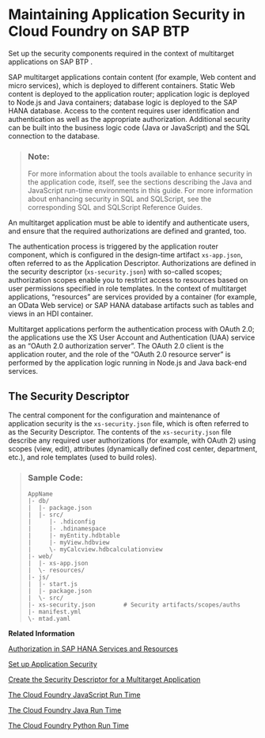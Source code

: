 <!-- loio35d910ee7c7a445a950b6aad989a5a26 -->

# Maintaining Application Security in Cloud Foundry on SAP BTP

Set up the security components required in the context of multitarget applications on SAP BTP .

SAP multitarget applications contain content \(for example, Web content and micro services\), which is deployed to different containers. Static Web content is deployed to the application router; application logic is deployed to Node.js and Java containers; database logic is deployed to the SAP HANA database. Access to the content requires user identification and authentication as well as the appropriate authorization. Additional security can be built into the business logic code \(Java or JavaScript\) and the SQL connection to the database.

> ### Note:  
> For more information about the tools available to enhance security in the application code, itself, see the sections describing the Java and JavaScript run-time environments in this guide. For more information about enhancing security in SQL and SQLScript, see the corresponding SQL and SQLScript Reference Guides.

An multitarget application must be able to identify and authenticate users, and ensure that the required authorizations are defined and granted, too.

The authentication process is triggered by the application router component, which is configured in the design-time artifact `xs-app.json`, often referred to as the Application Descriptor. Authorizations are defined in the security descriptor \(`xs-security.json`\) with so-called scopes; authorization scopes enable you to restrict access to resources based on user permissions specified in role templates. In the context of multitarget applications, “resources” are services provided by a container \(for example, an OData Web service\) or SAP HANA database artifacts such as tables and views in an HDI container.

Multitarget applications perform the authentication process with OAuth 2.0; the applications use the XS User Account and Authentication \(UAA\) service as an “OAuth 2.0 authorization server”. The OAuth 2.0 client is the application router, and the role of the “OAuth 2.0 resource server” is performed by the application logic running in Node.js and Java back-end services.



<a name="loio35d910ee7c7a445a950b6aad989a5a26__section_cjx_ynv_m2b"/>

## The Security Descriptor

The central component for the configuration and maintenance of application security is the `xs-security.json` file, which is often referred to as the Security Descriptor. The contents of the `xs-security.json` file describe any required user authorizations \(for example, with OAuth 2\) using scopes \(view, edit\), attributes \(dynamically defined cost center, department, etc.\), and role templates \(used to build roles\).

> ### Sample Code:  
> ```
> AppName
> |- db/                         
> |  |- package.json              
> |  |- src/                      
> |     |- .hdiconfig             
> |     |- .hdinamespace          
> |     |- myEntity.hdbtable        
> |     |- myView.hdbview      
> |     \- myCalcview.hdbcalculationview           
> |- web/                         
> |  |- xs-app.json               
> |  \- resources/                
> |- js/
> |  |- start.js                
> |  |- package.json                         
> |  \- src/                    
> |- xs-security.json        # Security artifacts/scopes/auths
> |- manifest.yml
> \- mtad.yaml
> 
> ```

**Related Information**  


[Authorization in SAP HANA Services and Resources](authorization-in-sap-hana-services-and-resources-e8dde5f.md "Authorization restricts access to resources and services based on defined user permissions.")

[Set up Application Security](set-up-application-security-b823639.md "Help ensure a multitarget application is protected from Web-based attacks.")

[Create the Security Descriptor for a Multitarget Application](create-the-security-descriptor-for-a-multitarget-application-df31a08.md "The security descriptor defines details of an application's security-related dependencies.")

[The Cloud Foundry JavaScript Run Time](../60-HANA-Cloud-DB-Dev-App-Code/the-cloud-foundry-javascript-run-time-18c0192.md "Cloud Foundry on SAP Business Technology Platform provides a JavaScript run time environment to which you can deploy your Node.js and JavaScript applications.")

[The Cloud Foundry Java Run Time](../60-HANA-Cloud-DB-Dev-App-Code/the-cloud-foundry-java-run-time-2b5a9a4.md "SAP Business Technology Platform provides a Cloud Foundry Java run time to which you can deploy your Java applications.")

[The Cloud Foundry Python Run Time](../60-HANA-Cloud-DB-Dev-App-Code/the-cloud-foundry-python-run-time-8d786ec.md "SAP Business Technology Platform provides a Cloud Foundry Python run time to which you can deploy your Python applications.")

